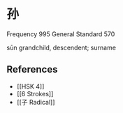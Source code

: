 # 孙
Frequency 995
General Standard 570

sūn
grandchild, descendent; surname

## References
- [[HSK 4]]
- [[6 Strokes]]
- [[子 Radical]]